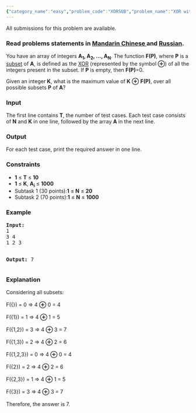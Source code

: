 ```yaml
---
{"category_name":"easy","problem_code":"XORSUB","problem_name":"XOR with Subset","languages_supported":{"0":"ADA","1":"ASM","2":"BASH","3":"BF","4":"C","5":"C99 strict","6":"CAML","7":"CLOJ","8":"CLPS","9":"CPP 4.3.2","10":"CPP 4.9.2","11":"CPP14","12":"CS2","13":"D","14":"ERL","15":"FORT","16":"FS","17":"GO","18":"HASK","19":"ICK","20":"ICON","21":"JAVA","22":"JS","23":"LISP clisp","24":"LISP sbcl","25":"LUA","26":"NEM","27":"NICE","28":"NODEJS","29":"PAS fpc","30":"PAS gpc","31":"PERL","32":"PERL6","33":"PHP","34":"PIKE","35":"PRLG","36":"PYTH","37":"PYTH 3.4","38":"RUBY","39":"SCALA","40":"SCM guile","41":"SCM qobi","42":"ST","43":"TCL","44":"TEXT","45":"WSPC"},"max_timelimit":1,"source_sizelimit":50000,"problem_author":"darkshadows","problem_tester":"xiaodao","date_added":"30-09-2014","tags":{"0":"bit","1":"darkshadows","2":"dec14","3":"dynamic","4":"simple"},"editorial_url":"http://discuss.codechef.com/problems/XORSUB","time":{"view_start_date":1418643194,"submit_start_date":1418643194,"visible_start_date":1418643000,"end_date":1735669800},"layout":"problem"}
---
```

<span class="solution-visible-txt">All submissions for this problem are available.</span><h3>Read problems statements in <a href="/download/translated/DEC14/mandarin/XORSUB.pdf" target="_blank">Mandarin Chinese </a> and <a href="/download/translated/DEC14/russian/XORSUB.pdf" target="_blank">Russian</a>.</h3>
<p>You have an array of integers <b>A<sub>1</sub>, A<sub>2</sub>, ..., A<sub>N</sub></b>. The function <b>F(P)</b>, where <b>P</b> is a <a href="http://en.wikipedia.org/wiki/Subset">subset</a> of <b>A</b>, is defined as the <a href="http://en.wikipedia.org/wiki/Exclusive_or">XOR</a> (represented by the symbol <b>⊕</b>) of all the integers present in the subset. If <b>P</b> is empty, then <b>F(P)</b>=0.</p>
<p>Given an integer <b>K</b>, what is the maximum value of <b>K</b> <b>⊕</b> <b>F(P)</b>, over all possible subsets <b>P</b> of <b>A</b>?</p>
<h3>Input</h3>
<p>The first line contains <b>T</b>, the number of test cases. Each test case consists of <b>N</b> and <b>K</b> in one line, followed by the array <b>A</b> in the next line.</p>
<h3>Output</h3>
<p>For each test case, print the required answer in one line.</p>
<h3>Constraints</h3>
<ul>
<li><b>1</b> ≤ <b>T</b> ≤ <b>10</b></li>
<li><b>1</b> ≤ <b>K</b>, <b>A<sub>i</sub></b> ≤ <b>1000</b></li>
<li>Subtask 1 (30 points):<b>1</b> ≤ <b>N</b> ≤ <b>20</b></li>
<li>Subtask 2 (70 points):<b>1</b> ≤ <b>N</b> ≤ <b>1000</b></li>
</ul>
<h3>Example</h3>
<pre><b>Input:</b>
1
3 4
1 2 3

<b>Output:</b>
7
</pre>
<h3>Explanation</h3>
<p>Considering all subsets:<br /><br /> F({}) = 0 ⇒ 4 <b>⊕</b> 0 = 4<br /><br /> F({1}) = 1 ⇒ 4 <b>⊕</b> 1 = 5<br /><br /> F({1,2}) = 3 ⇒ 4 <b>⊕</b> 3 = 7<br /><br /> F({1,3}) = 2 ⇒ 4 <b>⊕</b> 2 = 6<br /><br /> F({1,2,3}) = 0 ⇒ 4 <b>⊕</b> 0 = 4<br /><br /> F({2}) = 2 ⇒ 4 <b>⊕</b> 2 = 6<br /><br /> F({2,3}) = 1 ⇒ 4 <b>⊕</b> 1 = 5<br /><br /> F({3}) = 3 ⇒ 4 <b>⊕</b> 3 = 7<br /><br /> Therefore, the answer is 7. <br /><br /><br /><br /><br /><br /><br /><br /><br /></p>